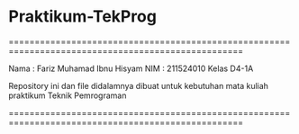 # Praktikum-TekProg

===================================================================================================

Nama  : Fariz Muhamad Ibnu Hisyam
NIM   : 211524010
Kelas D4-1A


Repository ini dan file didalamnya dibuat untuk kebutuhan mata kuliah praktikum Teknik Pemrograman

===================================================================================================
